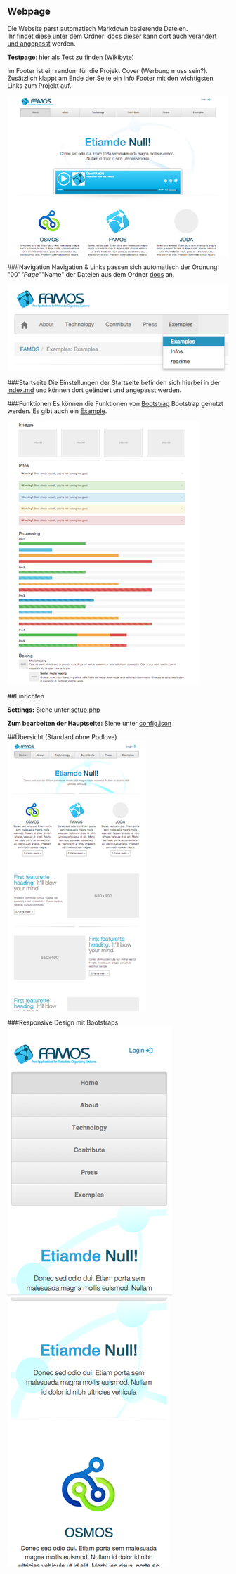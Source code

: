 Webpage
--------

Die Website parst automatisch Markdown basierende Dateien.
<br>
Ihr findet diese unter dem Ordner: [docs](FAMOS-markdown-webpage/docs) dieser kann dort auch [verändert und angepasst](FAMOS-markdown-webpage/index.php#L6) werden. 

**Testpage**: [hier als Test zu finden (Wikibyte)](http://dev.wikibyte.org/FAMOS/)

Im Footer ist ein random für die Projekt Cover (Werbung muss sein?). Zusätzlich klappt am Ende der Seite ein Info Footer mit den wichtigsten Links zum Projekt auf.


![Screenschot](home-podlove.png "Screenshot")

###Navigation
Navigation & Links passen sich automatisch der Ordnung: "00"_"Page"_"Name" der Dateien aus dem Ordner [docs](FAMOS-markdown-webpage/docs) an.

![Navigation](Navi.png "Navigation")

###Startseite
Die Einstellungen der Startseite befinden sich hierbei in der [index.md](FAMOS-markdown-webpage/help/index.md) und können dort geändert und angepasst werden.

###Funktionen
Es können die Funktionen von [Bootstrap](http://getbootstrap.com/css/) Bootstrap genutzt werden. Es gibt auch ein [Example](FAMOS-markdown-webpage/docs/100_Examples/01_Examples.md).

![Example](example.png)


##Einrichten

**Settings:** Siehe unter [setup.php](FAMOS-markdown-webpage/setup.php)

**Zum bearbeiten der Hauptseite:** Siehe unter [config.json](FAMOS-markdown-webpage/config.json)


##Übersicht (Standard ohne Podlove)
![Ohne Podlove](full.png)

###Responsive Design mit Bootstraps
![Mit Bootstrap 1](responsive.png) 
![Mit Bootstrap 1](responsive2.png) 
